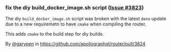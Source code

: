 ### fix the diy build_docker_image.sh script ([Issue #3823](https://github.com/apollographql/router/issues/3823))

The diy `build_docker_image.sh` script was broken with the latest `deno` update due to a new requiremetn to have `cmake` when compiling the router.

This adds `cmake` to the build step for diy builds.

By [@garypen](https://github.com/garypen) in https://github.com/apollographql/router/pull/3824